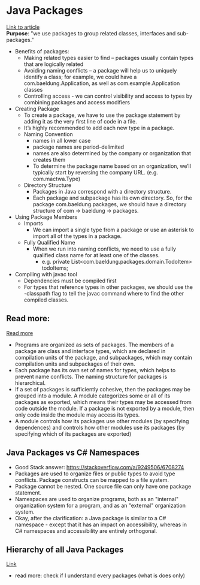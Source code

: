 # Java Packages  
[Link to article](https://www.baeldung.com/java-packages)  
**Purpose**: "we use packages to group related classes, interfaces and sub-packages."  
* Benefits of packages:
	* Making related types easier to find – packages usually contain types that are logically related
	* Avoiding naming conflicts – a package will help us to uniquely identify a class; for example, we could have a com.baeldung.Application, as well as com.example.Application classes
	* Controlling access - we can control visibility and access to types by combining packages and access modifiers
* Creating Package
	* To create a package, we have to use the package statement by adding it as the very first line of code in a file.
	* It’s highly recommended to add each new type in a package.
	* Naming Convention
		* names in all lower case
		* package names are period-delimited
		* names are also determined by the company or organization that creates them 
		* To determine the package name based on an organization, we’ll typically start by reversing the company URL. (e.g. com.mactwa.Type)
	* Directory Structure
		* Packages in Java correspond with a directory structure.
		* Each package and subpackage has its own directory. So, for the package com.baeldung.packages, we should have a directory structure of com -> baeldung -> packages.
* Using Package Members
	* Imports
		* We can import a single type from a package or use an asterisk to import all of the types in a package.
	* Fully Qualified Name
		* When we run into naming conflicts, we need to use a fully qualified class name for at least one of the classes.
			* e.g. private List<com.baeldung.packages.domain.TodoItem> todoItems;
* Compiling with javac tool
	* Dependencies must be compiled first
	* For types that reference types in other packages, we should use the -classpath flag to tell the javac command where to find the other compiled classes.
## Read more: 
[Read more](https://docs.oracle.com/javase/specs/jls/se9/html/jls-7.html)  
* Programs are organized as sets of packages. The members of a package are class and interface types, which are declared in compilation units of the package, and subpackages, which may contain compilation units and subpackages of their own.
* Each package has its own set of names for types, which helps to prevent name conflicts. The naming structure for packages is hierarchical.
* If a set of packages is sufficiently cohesive, then the packages may be grouped into a module. A module categorizes some or all of its packages as exported, which means their types may be accessed from code outside the module. If a package is not exported by a module, then only code inside the module may access its types.
* A  module controls how its packages use other modules (by specifying dependences) and controls how other modules use its packages (by specifying which of its packages are exported)
## Java Packages vs C# Namespaces
* Good Stack answer: https://stackoverflow.com/a/9249506/6708274 
* Packages are used to organize files or public types to avoid type conflicts. Package constructs can be mapped to a file system.
* Package cannot be nested. One source file can only have one package statement.
* Namespaces are used to organize programs, both as an "internal" organization system for a program, and as an "external" organization system.
* Okay, after the clarification: a Java package is similar to a C# namespace - except that it has an impact on accessibility, whereas in C# namespaces and accessibility are entirely orthogonal.
## Hierarchy of all Java Packages 
[Link](https://docs.oracle.com/javase/7/docs/api/overview-tree.html)  
* read more: check if I understand every packages (what is does only)